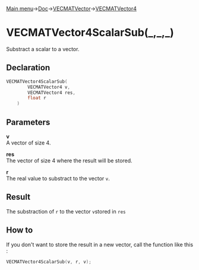 [Main menu](../../../../Readme.md)->[Doc](../../../VECMATKit.md)->[VECMATVector](../../VECMATVector.md)->[VECMATVector4](../../VECMATVector4.md)

# VECMATVector4ScalarSub(\_,\_,\_)
Substract a scalar to a vector.

## **Declaration**
```C
VECMATVector4ScalarSub(
        VECMATVector4 v,
        VECMATVector4 res,
        float r
    )
```


## **Parameters**
**v**\
A vector of size 4.

**res**\
The vector of size 4 where the result will be stored.

**r**\
The real value to substract to the vector `v`.

## **Result**
The substraction of `r` to the vector `v`stored in `res`

## **How to**
If you don't want to store the result in a new vector, call the function like this :
```C
VECMATVector4ScalarSub(v, r, v);
```
